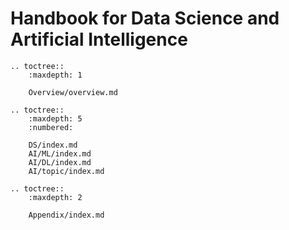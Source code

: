 # Handbook for Data Science and Artificial Intelligence

```eval_rst
.. toctree::
    :maxdepth: 1
    
    Overview/overview.md

.. toctree::
    :maxdepth: 5
    :numbered:

    DS/index.md
    AI/ML/index.md
    AI/DL/index.md
    AI/topic/index.md

.. toctree::
    :maxdepth: 2

    Appendix/index.md
```



